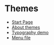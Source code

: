 
# Themes
 * [Start Page]()  
 * [About themes](about_themes.en.md)
 * [Typography demo](typography.md) 
 * [Menu file](menu.md)
